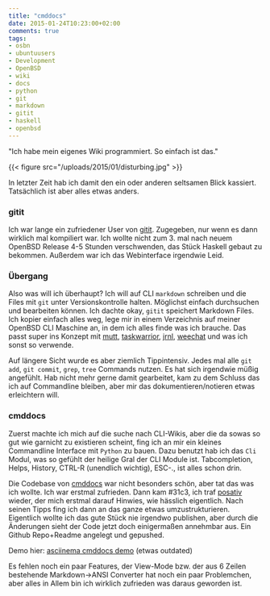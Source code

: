 ```yaml
---
title: "cmddocs"
date: 2015-01-24T10:23:00+02:00
comments: true
tags:
- osbn
- ubuntuusers
- Development
- OpenBSD
- wiki
- docs
- python
- git
- markdown
- gitit
- haskell
- openbsd
---
```

"Ich habe mein eigenes Wiki programmiert. So einfach ist das."

{{< figure src="/uploads/2015/01/disturbing.jpg" >}}

In letzter Zeit hab ich damit den ein oder anderen seltsamen Blick
kassiert. Tatsächlich ist aber alles etwas anders.

### gitit

Ich war lange ein zufriedener User von [gitit](https://gitit.net). Zugegeben,
nur wenn es dann wirklich mal kompiliert war. Ich wollte nicht zum 3. mal nach
neuem OpenBSD Release 4-5 Stunden verschwenden, das Stück Haskell gebaut zu
bekommen. Außerdem war ich das Webinterface irgendwie Leid.

### Übergang

Also was will ich überhaupt? Ich will auf CLI `markdown` schreiben und die Files mit `git`
unter Versionskontrolle halten. Möglichst einfach durchsuchen und bearbeiten
können. Ich dachte okay, `gitit` speichert Markdown Files. Ich kopier einfach
alles weg, lege mir in einem Verzeichnis auf meiner OpenBSD CLI Maschine an, in
dem ich alles finde was ich brauche. Das passt super ins Konzept mit
[mutt](http://www.mutt.org), [taskwarrior](http://taskwarrior.org),
[jrnl](http://maebert.github.io/jrnl/), [weechat](http://weechat.org) und was
ich sonst so verwende.

Auf längere Sicht wurde es aber ziemlich Tippintensiv. Jedes mal alle `git add`,
`git commit`, `grep`, `tree` Commands nutzen. Es hat sich irgendwie müßig
angefühlt. Hab nicht mehr gerne damit gearbeitet, kam zu dem Schluss das ich
auf Commandline bleiben, aber mir das dokumentieren/notieren etwas erleichtern
will.

### cmddocs

Zuerst machte ich mich auf die suche nach CLI-Wikis, aber die da sowas so
gut wie garnicht zu existieren scheint, fing ich an mir ein kleines Commandline
Interface mit `Python` zu bauen. Dazu benutzt hab ich das `Cli` Modul, was so
gefühlt der heilige Gral der CLI Module ist. Tabcompletion, Helps, History,
CTRL-R (unendlich wichtig), ESC-., ist alles schon drin.

Die Codebase von [cmddocs](https://github.com/noqqe/cmddocs) war nicht besonders
schön, aber tat das was ich wollte. Ich war erstmal zufrieden. Dann kam #31c3,
ich traf [posativ](https://posativ.org) wieder, der mich erstmal darauf Hinwies,
wie hässlich eigentlich. Nach seinen Tipps fing ich dann an das ganze etwas
umzustrukturieren. Eigentlich wollte ich das gute Stück nie irgendwo publishen,
aber durch die Änderungen sieht der Code jetzt doch einigermaßen annehmbar aus.
Ein Github Repo+Readme angelegt und gepushed.

Demo hier: [asciinema cmddocs demo](https://asciinema.org/a/15168) (etwas outdated)

Es fehlen noch ein paar Features, der View-Mode bzw. der aus 6 Zeilen bestehende
Markdown-&gt;ANSI Converter hat noch ein paar Problemchen, aber alles in Allem
bin ich wirklich zufrieden was daraus geworden ist.
